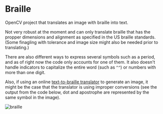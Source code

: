 # Braille
OpenCV project that translates an image with braille into text.

Not very robust at the moment and can only translate braille that has the propper dimensions and alignment as specified in the US braille standards. (Some finagling with tolerance and image size might also be needed prior to translating.)

There are also different ways to express several symbols such as a period, and as of right now the code only accounts for one of them.
It also doesn't handle indicators to capitalize the entire word (such as `^^`) or numbers with more than one digit.

Also, if using an online [text-to-braille translator](https://www.atractor.pt/mat/matbr/matbraille-_en.html) to generate an image, it might be the case that the translator is using improper conversions (see the output from the code below, dot and apostrophe are represented by the same symbol in the image).

![braille](https://i.imgur.com/1Ox0UOg.jpg)
